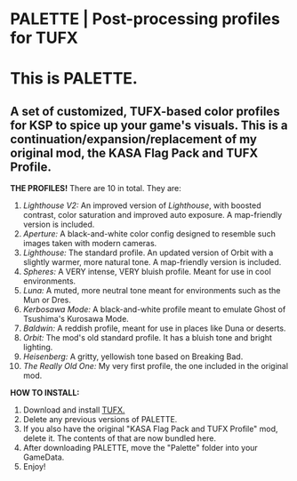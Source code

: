 # PALETTE | Post-processing profiles for TUFX


# This is PALETTE.

## A set of customized, TUFX-based color profiles for KSP to spice up your game's visuals. This is a continuation/expansion/replacement of my original mod, the KASA Flag Pack and TUFX Profile.

 
**THE PROFILES!**
There are 10 in total. They are:

1. *Lighthouse V2:* An improved version of *Lighthouse*, with boosted contrast, color saturation and improved auto exposure. A map-friendly version is included.
2. *Aperture:* A black-and-white color config designed to resemble such images taken with modern cameras.
3. *Lighthouse:* The standard profile. An updated version of Orbit with a slightly warmer, more natural tone. A map-friendly version is included.
4. *Spheres:* A VERY intense, VERY bluish profile. Meant for use in cool environments.
5. *Luna:* A muted, more neutral tone meant for environments such as the Mun or Dres.
6. *Kerbosawa Mode:* A black-and-white profile meant to emulate Ghost of Tsushima's Kurosawa Mode.
7. *Baldwin:* A reddish profile, meant for use in places like Duna or deserts.
8. *Orbit:* The mod's old standard profile. It has a bluish tone and bright lighting.
9. *Heisenberg:* A gritty, yellowish tone based on Breaking Bad.
10. *The Really Old One:* My very first profile, the one included in the original mod.

**HOW TO INSTALL:**

1. Download and install [TUFX.](https://forum.kerbalspaceprogram.com/index.php?/topic/192212-19x-tufx-post-processing/)
2. Delete any previous versions of PALETTE.
3. If you also have the original "KASA Flag Pack and TUFX Profile" mod, delete it. The contents of that are now bundled here.
4. After downloading PALETTE, move the "Palette" folder into your GameData.
5. Enjoy!
